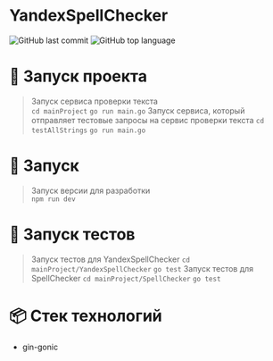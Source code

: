 # YandexSpellChecker

![GitHub last commit](https://img.shields.io/github/last-commit/burmatovdd/YandexSpellChecker?style=flat-square)
![GitHub top language](https://img.shields.io/github/languages/top/burmatovdd/YandexSpellChecker?style=flat-square)


# :rocket: Запуск проекта
> Запуск сервиса проверки текста  
> `cd mainProject`
> `go run main.go`
> Запуск сервиса, который отправляет тестовые запросы на сервис проверки текста
> `cd testAllStrings`
> `go run main.go`

# :rocket: Запуск
> Запуск версии для разработки  
> `npm run dev`

# :rocket: Запуск тестов
> Запуск тестов для YandexSpellChecker
> `cd mainProject/YandexSpellChecker`
> `go test`
> Запуск тестов для SpellChecker
> `cd mainProject/SpellChecker`
> `go test`

# :package: Стек технологий
- gin-gonic
